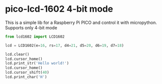 # pico-lcd-1602 4-bit mode

This is a simple lib for a Raspberry Pi PICO and control it with micropython.
Supports only 4-bit mode

```python
from lcd1602 import LCD1602

lcd = LCD1602(e=16, rs=17, d4=21, d5=20, d6=19, d7=18)

lcd.clear()
lcd.cursor_home()
lcd.print_str('Hello world!')
lcd.cursor_home()
lcd.cursor_shift(40)
lcd.print_char('H')
```
